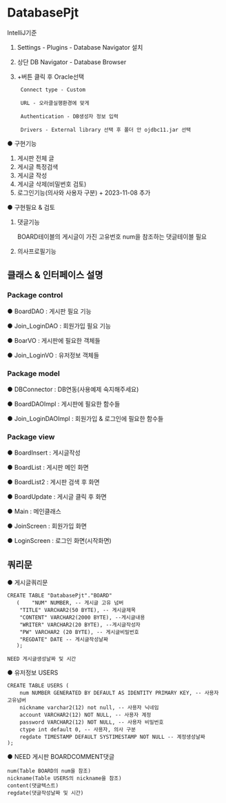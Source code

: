 # DatabasePjt
IntelliJ기준
1. Settings - Plugins - Database Navigator 설치
2. 상단 DB Navigator - Database Browser
3. +버튼 클릭 후 Oracle선택
  
   		Connect type - Custom
   
   		URL - 오라클실행환경에 맞게
   
   		Authentication - DB생성자 정보 입력
   
   		Drivers - External library 선택 후 폴더 안 ojdbc11.jar 선택
   
   		
● 구현기능
  1. 게시판 전체 글
  2. 게시글 특정검색
  3. 게시글 작성
  4. 게시글 삭제(비밀번호 검토)
  5. 로그인기능(의사와 사용자 구분) + 2023-11-08 추가
     
● 구현필요 & 검토
  1. 댓글기능
     
     BOARD테이블의 게시글이 가진 고유번호 num을 참조하는 댓글테이블 필요
  2. 의사프로필기능


## 클래스 & 인터페이스 설명
### Package control
● BoardDAO : 게시판 필요 기능

● Join_LoginDAO : 회원가입 필요 기능

● BoarVO : 게시판에 필요한 객체들

● Join_LoginVO : 유저정보 객체들
### Package model
● DBConnector : DB연동(사용예제 숙지해주세요)

● BoardDAOImpl : 게시판에 필요한 함수들

● Join_LoginDAOImpl : 회원가입 & 로그인에 필요한 함수들
### Package view
● BoardInsert : 게시글작성

● BoardList : 게시판 메인 화면

● BoardList2 : 게시판 검색 후 화면

● BoardUpdate : 게시글 클릭 후 화면

● Main : 메인클래스

● JoinScreen : 회원가입 화면

● LoginScreen : 로그인 화면(시작화면)

## 쿼리문
● 게시글쿼리문
```
CREATE TABLE "DatabasePjt"."BOARD" 
   (	"NUM" NUMBER, -- 게시글 고유 넘버
	"TITLE" VARCHAR2(50 BYTE), -- 게시글제목
	"CONTENT" VARCHAR2(2000 BYTE), --게시글내용
	"WRITER" VARCHAR2(20 BYTE), --게시글작성자
    "PW" VARCHAR2 (20 BYTE), -- 게시글비밀번호
	"REGDATE" DATE -- 게시글작성날짜
   );

NEED 게시글생성날짜 및 시간
```
● 유저정보 USERS
```
CREATE TABLE USERS (
    num NUMBER GENERATED BY DEFAULT AS IDENTITY PRIMARY KEY, -- 사용자 고유넘버
    nickname varchar2(12) not null, -- 사용자 닉네임
    account VARCHAR2(12) NOT NULL, -- 사용자 계정
    password VARCHAR2(12) NOT NULL, -- 사용자 비밀번호
    ctype int default 0, -- 사용자, 의사 구분
    regdate TIMESTAMP DEFAULT SYSTIMESTAMP NOT NULL -- 계정생성날짜
);
```

● NEED 게시판 BOARDCOMMENT댓글
```
num(Table BOARD의 num을 참조)
nickname(Table USERS의 nickname을 참조)
content(댓글텍스트)
regdate(댓글작성날짜 및 시간)
```
